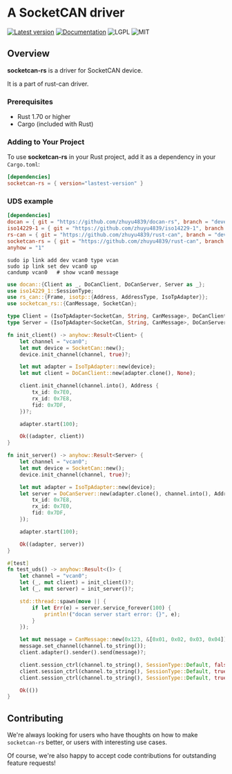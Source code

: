 # A SocketCAN driver

[![Latest version](https://img.shields.io/crates/v/socketcan-rs.svg)](https://crates.io/crates/socketcan-rs)
[![Documentation](https://docs.rs/bleasy/badge.svg)](https://docs.rs/socketcan-rs)
![LGPL](https://img.shields.io/badge/license-LGPL-green.svg)
![MIT](https://img.shields.io/badge/license-MIT-yellow.svg)

## Overview
**socketcan-rs** is a driver for SocketCAN device.

It is a part of rust-can driver.

### Prerequisites
- Rust 1.70 or higher
- Cargo (included with Rust)

### Adding to Your Project

To use **socketcan-rs** in your Rust project, add it as a dependency in your `Cargo.toml`:

```toml
[dependencies]
socketcan-rs = { version="lastest-version" }
```

### UDS example
```toml
[dependencies]
docan = { git = "https://github.com/zhuyu4839/docan-rs", branch = "develop" }
iso14229-1 = { git = "https://github.com/zhuyu4839/iso14229-1", branch = "develop" }
rs-can = { git = "https://github.com/zhuyu4839/rust-can", branch = "develop", package = "rs-can", features = ["isotp-std2004"]  }
socketcan-rs = { git = "https://github.com/zhuyu4839/rust-can", branch = "develop", package = "socketcan-rs" }
anyhow = "1"
```

```shell
sudo ip link add dev vcan0 type vcan
sudo ip link set dev vcan0 up
candump vcan0   # show vcan0 message
```

```rust
use docan::{Client as _, DoCanClient, DoCanServer, Server as _};
use iso14229_1::SessionType;
use rs_can::{Frame, isotp::{Address, AddressType, IsoTpAdapter}};
use socketcan_rs::{CanMessage, SocketCan};

type Client = (IsoTpAdapter<SocketCan, String, CanMessage>, DoCanClient<SocketCan, String, CanMessage>);
type Server = (IsoTpAdapter<SocketCan, String, CanMessage>, DoCanServer<SocketCan, String, CanMessage>);

fn init_client() -> anyhow::Result<Client> {
    let channel = "vcan0";
    let mut device = SocketCan::new();
    device.init_channel(channel, true)?;

    let mut adapter = IsoTpAdapter::new(device);
    let mut client = DoCanClient::new(adapter.clone(), None);

    client.init_channel(channel.into(), Address {
        tx_id: 0x7E0,
        rx_id: 0x7E8,
        fid: 0x7DF,
    })?;

    adapter.start(100);

    Ok((adapter, client))
}

fn init_server() -> anyhow::Result<Server> {
    let channel = "vcan0";
    let mut device = SocketCan::new();
    device.init_channel(channel, true)?;

    let mut adapter = IsoTpAdapter::new(device);
    let server = DoCanServer::new(adapter.clone(), channel.into(), Address {
        tx_id: 0x7E8,
        rx_id: 0x7E0,
        fid: 0x7DF,
    });

    adapter.start(100);

    Ok((adapter, server))
}

#[test]
fn test_uds() -> anyhow::Result<()> {
    let channel = "vcan0";
    let (_, mut client) = init_client()?;
    let (_, mut server) = init_server()?;

    std::thread::spawn(move || {
        if let Err(e) = server.service_forever(100) {
            println!("docan server start error: {}", e);
        }
    });

    let mut message = CanMessage::new(0x123, &[0x01, 0x02, 0x03, 0x04]).unwrap();
    message.set_channel(channel.to_string());
    client.adapter().sender().send(message)?;

    client.session_ctrl(channel.to_string(), SessionType::Default, false, AddressType::Physical)?;
    client.session_ctrl(channel.to_string(), SessionType::Default, true, AddressType::Physical)?;
    client.session_ctrl(channel.to_string(), SessionType::Default, true, AddressType::Functional)?;

    Ok(())
}
```

## Contributing

We're always looking for users who have thoughts on how to make `socketcan-rs` better, or users with
interesting use cases.

Of course, we're also happy to accept code contributions for outstanding feature requests!